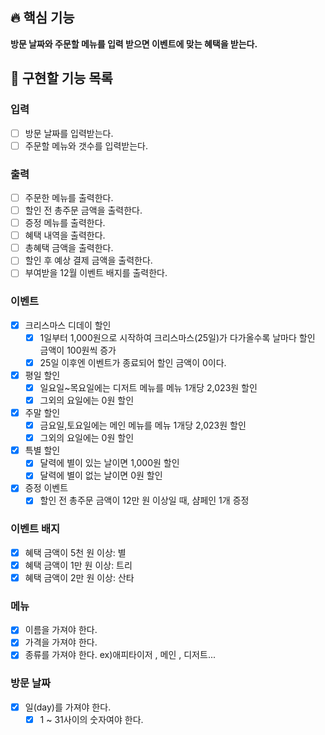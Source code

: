 ## 🔥 핵심 기능

**방문 날짜와 주문할 메뉴를 입력 받으면 이벤트에 맞는 혜택을 받는다.**

## 🎄 구현할 기능 목록

### 입력

- [ ] 방문 날짜를 입력받는다.
- [ ] 주문할 메뉴와 갯수를 입력받는다.

### 출력

- [ ] 주문한 메뉴를 출력한다.
- [ ] 할인 전 총주문 금액을 출력한다.
- [ ] 증정 메뉴를 출력한다.
- [ ] 혜택 내역을 출력한다.
- [ ] 총혜택 금액을 출력한다.
- [ ] 할인 후 예상 결제 금액을 출력한다.
- [ ] 부여받을 12월 이벤트 배지를 출력한다.

### 이벤트

- [x] 크리스마스 디데이 할인
    - [x] 1일부터 1,000원으로 시작하여 크리스마스(25일)가 다가올수록 날마다 할인 금액이 100원씩 증가
    - [x] 25일 이후엔 이벤트가 종료되어 할인 금액이 0이다.
- [x] 평일 할인
    - [x] 일요일~목요일에는 디저트 메뉴를 메뉴 1개당 2,023원 할인
    - [x] 그외의 요일에는 0원 할인
- [x] 주말 할인
    - [x] 금요일,토요일에는 메인 메뉴를 메뉴 1개당 2,023원 할인
    - [x] 그외의 요일에는 0원 할인
- [x] 특별 할인
    - [x] 달력에 별이 있는 날이면 1,000원 할인
    - [x] 달력에 별이 없는 날이면 0원 할인
- [x] 증정 이벤트
    - [x] 할인 전 총주문 금액이 12만 원 이상일 때, 샴페인 1개 증정

### 이벤트 배지

- [x] 혜택 금액이 5천 원 이상: 별
- [x] 혜택 금액이 1만 원 이상: 트리
- [x] 혜택 금액이 2만 원 이상: 산타

### 메뉴

- [x] 이름을 가져야 한다.
- [x] 가격을 가져야 한다.
- [x] 종류를 가져야 한다. ex)애피타이저 , 메인 , 디저트...

### 방문 날짜

- [x] 일(day)를 가져야 한다.
    - [x] 1 ~ 31사이의 숫자여야 한다.